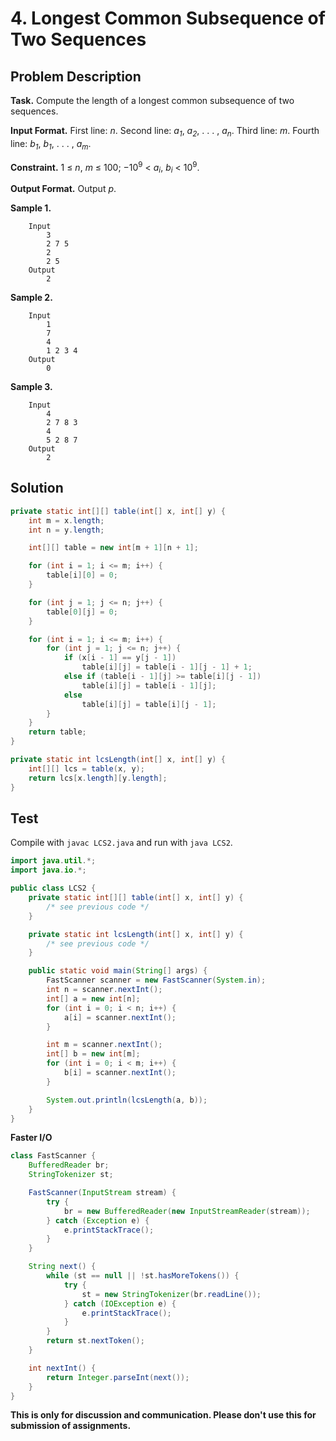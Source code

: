 # 4. Longest Common Subsequence of Two Sequences

## Problem Description

**Task.** Compute the length of a longest common subsequence of two sequences.

**Input Format.** First line: _n_. Second line: _a_<sub>_1_</sub>, _a_<sub>_2_</sub>, . . . , _a_<sub>_n_</sub>. Third line: _m_. Fourth line: _b_<sub>_1_</sub>, _b_<sub>_1_</sub>, . . . , _a_<sub>_m_</sub>.

**Constraint.** 1 ≤ _n_, _m_ ≤ 100; −10<sup>9</sup> < _a_<sub>_i_</sub>, _b_<sub>_i_</sub> < 10<sup>9</sup>.

**Output Format.** Output _p_.

**Sample 1.**

```
    Input
        3
        2 7 5
        2
        2 5
    Output
        2
```

**Sample 2.**

```
    Input
        1
        7
        4
        1 2 3 4
    Output
        0
```

**Sample 3.**

```
    Input
        4
        2 7 8 3
        4
        5 2 8 7
    Output
        2
```

## Solution

```java
private static int[][] table(int[] x, int[] y) {
    int m = x.length;
    int n = y.length;

    int[][] table = new int[m + 1][n + 1];

    for (int i = 1; i <= m; i++) {
        table[i][0] = 0;
    }

    for (int j = 1; j <= n; j++) {
        table[0][j] = 0;
    }

    for (int i = 1; i <= m; i++) {
        for (int j = 1; j <= n; j++) {
            if (x[i - 1] == y[j - 1])
                table[i][j] = table[i - 1][j - 1] + 1;
            else if (table[i - 1][j] >= table[i][j - 1])
                table[i][j] = table[i - 1][j];
            else
                table[i][j] = table[i][j - 1];
        }
    }
    return table;
}

private static int lcsLength(int[] x, int[] y) {
    int[][] lcs = table(x, y);
    return lcs[x.length][y.length];
}
```

## Test

Compile with `javac LCS2.java` and run with `java LCS2`.

```java
import java.util.*;
import java.io.*;

public class LCS2 {
    private static int[][] table(int[] x, int[] y) {
        /* see previous code */
    }

    private static int lcsLength(int[] x, int[] y) {
        /* see previous code */
    }

    public static void main(String[] args) {
        FastScanner scanner = new FastScanner(System.in);
        int n = scanner.nextInt();
        int[] a = new int[n];
        for (int i = 0; i < n; i++) {
            a[i] = scanner.nextInt();
        }

        int m = scanner.nextInt();
        int[] b = new int[m];
        for (int i = 0; i < m; i++) {
            b[i] = scanner.nextInt();
        }

        System.out.println(lcsLength(a, b));
    }
}
```

**Faster I/O**

```java
class FastScanner {
    BufferedReader br;
    StringTokenizer st;

    FastScanner(InputStream stream) {
        try {
            br = new BufferedReader(new InputStreamReader(stream));
        } catch (Exception e) {
            e.printStackTrace();
        }
    }

    String next() {
        while (st == null || !st.hasMoreTokens()) {
            try {
                st = new StringTokenizer(br.readLine());
            } catch (IOException e) {
                e.printStackTrace();
            }
        }
        return st.nextToken();
    }

    int nextInt() {
        return Integer.parseInt(next());
    }
}
```

**This is only for discussion and communication. Please don't use this for submission of assignments.**